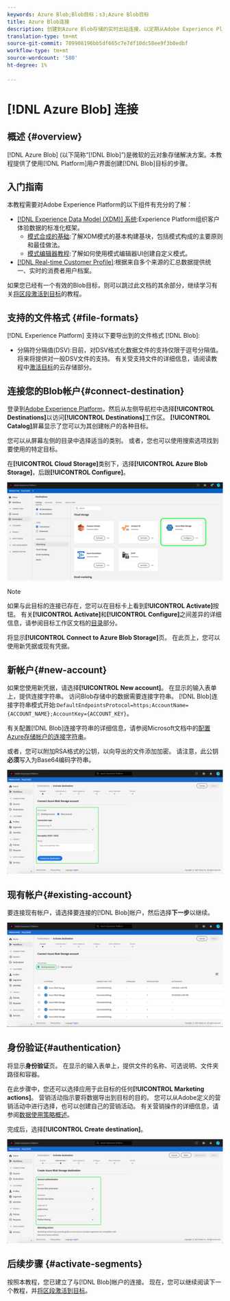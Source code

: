 ```yaml
---
keywords: Azure Blob;Blob目标；s3;Azure Blob目标
title: Azure Blob连接
description: 创建到Azure Blob存储的实时出站连接，以定期从Adobe Experience Platform导出制表符分隔或CSV数据文件。
translation-type: tm+mt
source-git-commit: 709908196bb5df665c7e7df10dc58ee9f3b0edbf
workflow-type: tm+mt
source-wordcount: '580'
ht-degree: 1%

---
```



# [!DNL Azure Blob] 连接

## 概述 {#overview}

[!DNL Azure Blob] (以下简称“[!DNL Blob]”)是微软的云对象存储解决方案。本教程提供了使用[!DNL Platform]用户界面创建[!DNL Blob]目标的步骤。

## 入门指南

本教程需要对Adobe Experience Platform的以下组件有充分的了解：

- [[!DNL Experience Data Model (XDM)] 系统](../../../xdm/home.md):Experience Platform组织客户体验数据的标准化框架。
   - [模式合成的基础](../../../xdm/schema/composition.md):了解XDM模式的基本构建基块，包括模式构成的主要原则和最佳做法。
   - [模式编辑器教程](../../../xdm/tutorials/create-schema-ui.md):了解如何使用模式编辑器UI创建自定义模式。
- [[!DNL Real-time Customer Profile]](../../../profile/home.md):根据来自多个来源的汇总数据提供统一、实时的消费者用户档案。

如果您已经有一个有效的Blob目标，则可以跳过此文档的其余部分，继续学习有关[将区段激活到目标](../../ui/activate-destinations.md)的教程。

## 支持的文件格式 {#file-formats}

[!DNL Experience Platform] 支持以下要导出到的文件格式 [!DNL Blob]:

- 分隔符分隔值(DSV):目前，对DSV格式化数据文件的支持仅限于逗号分隔值。 将来将提供对一般DSV文件的支持。 有关受支持文件的详细信息，请阅读教程中[激活目标](../../ui/activate-destinations.md#esp-and-cloud-storage)的云存储部分。

## 连接您的Blob帐户{#connect-destination}

登录到[Adobe Experience Platform](https://platform.adobe.com)，然后从左侧导航栏中选择&#x200B;**[!UICONTROL Destinations]**&#x200B;以访问&#x200B;**[!UICONTROL Destinations]**&#x200B;工作区。 **[!UICONTROL Catalog]**&#x200B;屏幕显示了您可以为其创建帐户的各种目标。

您可以从屏幕左侧的目录中选择适当的类别。 或者，您也可以使用搜索选项找到要使用的特定目标。

在&#x200B;**[!UICONTROL Cloud Storage]**&#x200B;类别下，选择&#x200B;**[!UICONTROL Azure Blob Storage]**，后跟&#x200B;**[!UICONTROL Configure]**。

![Catalog](../../assets/catalog/cloud-storage/blob/catalog.png)

>[!NOTE]
>
>如果与此目标的连接已存在，您可以在目标卡上看到&#x200B;**[!UICONTROL Activate]**&#x200B;按钮。 有关&#x200B;**[!UICONTROL Activate]**&#x200B;和&#x200B;**[!UICONTROL Configure]**&#x200B;之间差异的详细信息，请参阅目标工作区文档的[目录](../../ui/destinations-workspace.md#catalog)部分。

将显示&#x200B;**[!UICONTROL Connect to Azure Blob Storage]**&#x200B;页。 在此页上，您可以使用新凭据或现有凭据。

## 新帐户{#new-account}

如果您使用新凭据，请选择&#x200B;**[!UICONTROL New account]**。 在显示的输入表单上，提供连接字符串。 访问Blob存储中的数据需要连接字符串。 [!DNL Blob]连接字符串模式开始:`DefaultEndpointsProtocol=https;AccountName={ACCOUNT_NAME};AccountKey={ACCOUNT_KEY}`。

有关配置[!DNL Blob]连接字符串的详细信息，请参阅Microsoft文档中的[配置Azure存储帐户的连接字符串](https://docs.microsoft.com/en-us/azure/storage/common/storage-configure-connection-string#configure-a-connection-string-for-an-azure-storage-account)。

或者，您可以附加RSA格式的公钥，以向导出的文件添加加密。 请注意，此公钥&#x200B;**必须**&#x200B;写入为Base64编码字符串。

![新帐户](../../assets/catalog/cloud-storage/blob/new.png)

## 现有帐户{#existing-account}

要连接现有帐户，请选择要连接的[!DNL Blob]帐户，然后选择&#x200B;**下一步**&#x200B;以继续。

![现有帐户](../../assets/catalog/cloud-storage/blob/existing.png)

## 身份验证{#authentication}

将显示&#x200B;**身份验证**&#x200B;页。 在显示的输入表单上，提供文件的名称、可选说明、文件夹路径和容器。

在此步骤中，您还可以选择应用于此目标的任何&#x200B;**[!UICONTROL Marketing actions]**。 营销活动指示要将数据导出到目标的目的。 您可以从Adobe定义的营销活动中进行选择，也可以创建自己的营销活动。 有关营销操作的详细信息，请参阅[数据使用策略概述](../../../data-governance/policies/overview.md)。

完成后，选择&#x200B;**[!UICONTROL Create destination]**。

![身份验证](../../assets/catalog/cloud-storage/blob/authentication.png)

## 后续步骤 {#activate-segments}

按照本教程，您已建立了与[!DNL Blob]帐户的连接。 现在，您可以继续阅读下一个教程，并[将区段激活到目标](../../ui/activate-destinations.md)。

